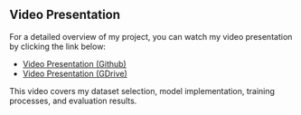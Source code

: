 ## Video Presentation

For a detailed overview of my project, you can watch my video presentation by clicking the link below:

- [Video Presentation (Github)](4A-VILLAFLOR-MIDTERMS-EXAM-VIDEO.mp4)
- [Video Presentation (GDrive)](https://drive.google.com/drive/folders/1HXb3ws1owqShYD7HeQyGl1nuxoCjoFjI?usp=sharing)

This video covers my dataset selection, model implementation, training processes, and evaluation results.
